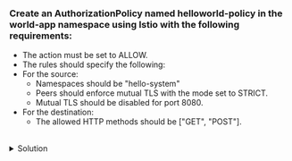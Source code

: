 
### Create an AuthorizationPolicy named helloworld-policy in the world-app namespace using Istio with the following requirements:

* The action must be set to ALLOW.
* The rules should specify the following:
* For the source:
  * Namespaces should be "hello-system"
  * Peers should enforce mutual TLS with the mode set to STRICT.
  * Mutual TLS should be disabled for port 8080.
* For the destination:
  * The allowed HTTP methods should be ["GET", "POST"].


<br>
<details><summary>Solution</summary>
<br>

```plain 
apiVersion: security.istio.io/v1beta1
kind: AuthorizationPolicy
metadata:
  name: helloworld-policy
  namespace: world-app
spec:
  action: ALLOW
  rules:
  - from:
    - source:
        namespaces: ["hello-system"]
        peers:
          mtls: { mode: STRICT }
          ports:
            8080: { disable: true }
    to:
    - operation:
        methods: ["GET", "POST"]

kubectl apply -f filename.yaml 
```{{}}

</details>